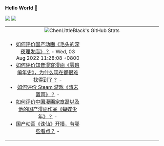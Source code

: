 ### Hello World 👋

[![](https://img.shields.io/badge/@ChenLittleBlack-1a6c81?style=flat&logo=java&logoColor=1a6c81&label=Java&colorA=ffffff)](https://www.java.com/)
[![](https://img.shields.io/badge/@ChenLittleBlack-41b883?style=flat&logo=vuedotjs&logoColor=41b883&label=Vue&colorA=ffffff)](https://cn.vuejs.org/)

<table>
<tr>
<td colspan="2" style="text-align: center;">
<img alt="ChenLittleBlack's GitHub Stats" src="https://github-readme-stats.vercel.app/api?username=ChenLittleBlack&show_icons=true&icon_color=CE1D2D&text_color=718096&bg_color=ffffff&hide_title=true" />
</td>
</tr>
<tr>
<td align="center" valign="middle">

<!-- START_SECTION:blog -->
* <a href='http://www.zhihu.com/question/546532267/answer/2606579839?utm_campaign=rss&utm_medium=rss&utm_source=rss&utm_content=title' target='_blank'>如何评价国产动画《毛头的深夜理发店》？</a> - Wed, 03 Aug 2022 11:28:08 +0800
* <a href='http://www.zhihu.com/question/278025029/answer/2605507630?utm_campaign=rss&utm_medium=rss&utm_source=rss&utm_content=title' target='_blank'>如何评价知音漫客漫画《零班编年史》，为什么现在都很难找得到了？</a> - 
* <a href='http://www.zhihu.com/question/545882212/answer/2605390530?utm_campaign=rss&utm_medium=rss&utm_source=rss&utm_content=title' target='_blank'>如何评价 Steam 游戏《晴末置雨》？</a> - 
* <a href='http://www.zhihu.com/question/518189820/answer/2604749536?utm_campaign=rss&utm_medium=rss&utm_source=rss&utm_content=title' target='_blank'>如何评价中国漫画家章磊以及他的国产漫画作品《蝴蝶少年》？</a> - 
* <a href='http://www.zhihu.com/question/546526862/answer/2604929575?utm_campaign=rss&utm_medium=rss&utm_source=rss&utm_content=title' target='_blank'>国产动画《诛仙》开播，有哪些看点？</a> - 
<!-- END_SECTION:blog -->

</td>
<td valign="middle" width="50%">

<!-- START_SECTION:douban -->

<!-- END_SECTION:douban -->

</td>
</tr>
</table>
